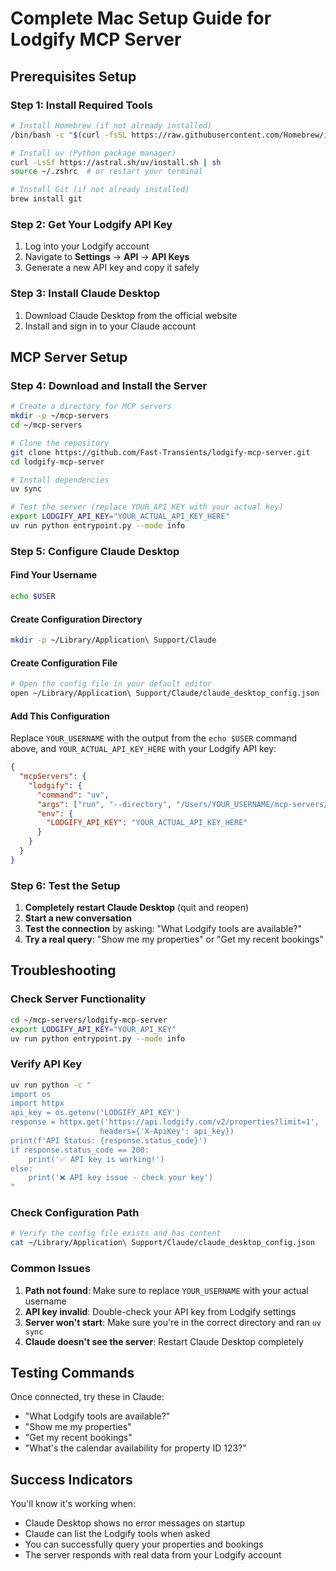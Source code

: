 # Complete Mac Setup Guide for Lodgify MCP Server

## Prerequisites Setup

### Step 1: Install Required Tools

```bash
# Install Homebrew (if not already installed)
/bin/bash -c "$(curl -fsSL https://raw.githubusercontent.com/Homebrew/install/HEAD/install.sh)"

# Install uv (Python package manager)
curl -LsSf https://astral.sh/uv/install.sh | sh
source ~/.zshrc  # or restart your terminal

# Install Git (if not already installed)
brew install git
```

### Step 2: Get Your Lodgify API Key

1. Log into your Lodgify account
2. Navigate to **Settings** → **API** → **API Keys**
3. Generate a new API key and copy it safely

### Step 3: Install Claude Desktop

1. Download Claude Desktop from the official website
2. Install and sign in to your Claude account

## MCP Server Setup

### Step 4: Download and Install the Server

```bash
# Create a directory for MCP servers
mkdir -p ~/mcp-servers
cd ~/mcp-servers

# Clone the repository
git clone https://github.com/Fast-Transients/lodgify-mcp-server.git
cd lodgify-mcp-server

# Install dependencies
uv sync

# Test the server (replace YOUR_API_KEY with your actual key)
export LODGIFY_API_KEY="YOUR_ACTUAL_API_KEY_HERE"
uv run python entrypoint.py --mode info
```

### Step 5: Configure Claude Desktop

#### Find Your Username

```bash
echo $USER
```

#### Create Configuration Directory

```bash
mkdir -p ~/Library/Application\ Support/Claude
```

#### Create Configuration File

```bash
# Open the config file in your default editor
open ~/Library/Application\ Support/Claude/claude_desktop_config.json
```

#### Add This Configuration

Replace `YOUR_USERNAME` with the output from the `echo $USER` command above, and `YOUR_ACTUAL_API_KEY_HERE` with your Lodgify API key:

```json
{
  "mcpServers": {
    "lodgify": {
      "command": "uv",
      "args": ["run", "--directory", "/Users/YOUR_USERNAME/mcp-servers/lodgify-mcp-server", "python", "entrypoint.py"],
      "env": {
        "LODGIFY_API_KEY": "YOUR_ACTUAL_API_KEY_HERE"
      }
    }
  }
}
```

### Step 6: Test the Setup

1. **Completely restart Claude Desktop** (quit and reopen)
2. **Start a new conversation**
3. **Test the connection** by asking: "What Lodgify tools are available?"
4. **Try a real query**: "Show me my properties" or "Get my recent bookings"

## Troubleshooting

### Check Server Functionality

```bash
cd ~/mcp-servers/lodgify-mcp-server
export LODGIFY_API_KEY="YOUR_API_KEY"
uv run python entrypoint.py --mode info
```

### Verify API Key

```bash
uv run python -c "
import os
import httpx
api_key = os.getenv('LODGIFY_API_KEY')
response = httpx.get('https://api.lodgify.com/v2/properties?limit=1', 
                    headers={'X-ApiKey': api_key})
print(f'API Status: {response.status_code}')
if response.status_code == 200:
    print('✅ API key is working!')
else:
    print('❌ API key issue - check your key')
"
```

### Check Configuration Path

```bash
# Verify the config file exists and has content
cat ~/Library/Application\ Support/Claude/claude_desktop_config.json
```

### Common Issues

1. **Path not found**: Make sure to replace `YOUR_USERNAME` with your actual username
2. **API key invalid**: Double-check your API key from Lodgify settings
3. **Server won't start**: Make sure you're in the correct directory and ran `uv sync`
4. **Claude doesn't see the server**: Restart Claude Desktop completely

## Testing Commands

Once connected, try these in Claude:

- "What Lodgify tools are available?"
- "Show me my properties"
- "Get my recent bookings"
- "What's the calendar availability for property ID 123?"

## Success Indicators

You'll know it's working when:
- Claude Desktop shows no error messages on startup
- Claude can list the Lodgify tools when asked
- You can successfully query your properties and bookings
- The server responds with real data from your Lodgify account
